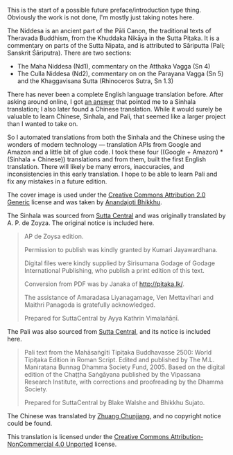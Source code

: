 This is the start of a possible future preface/introduction type thing.
Obviously the work is not done, I'm mostly just taking notes here.

The Niddesa is an ancient part of the Pāli Canon, the traditional texts of
Theravada Buddhism, from the Khuddaka Nikāya in the Sutta Piṭaka. It is a
commentary on parts of the Sutta Nipata, and is attributed to Sāriputta (Pali;
Sanskrit Śāriputra). There are two sections:

* The Maha Niddesa (Nd1), commentary on the Atthaka Vagga (Sn 4)
* The Culla Niddesa (Nd2), commentary on on the Parayana Vagga (Sn 5) and the Khaggavisana Sutta (Rhinoceros Sutra, Sn 1.3)

There has never been a complete English language translation before.
After asking around online,
I got [an answer](https://buddhism.stackexchange.com/a/43712/19522) that pointed
me to a Sinhala translation; I also later found a Chinese translation. While it
would surely be valuable to learn Chinese, Sinhala, and Pali, that seemed like a
larger project than I wanted to take on.

So I automated translations from both the Sinhala and the Chinese using the
wonders of modern technology — translation APIs from Google and Amazon and a
little bit of glue code. I took these four ((Google + Amazon) * (Sinhala +
Chinese)) translations and from them, built the first English translation. There
will likely be many errors, inaccuracies, and inconsistencies in this early
translation. I hope to be able to learn Pali and fix any mistakes in a future
edition.

The cover image is used under the [Creative Commons Attribution 2.0
Generic](https://creativecommons.org/licenses/by/2.0/deed.en) license and was
taken by [Anandajoti Bhikkhu](https://www.flickr.com/photos/64337707@N07/9224957409).

The Sinhala was sourced from
[Sutta Central](https://github.com/suttacentral/sc-data/tree/5c060c479f4cb17a0891011d57d4933c81918ead/html_text/si/pli/sutta/kn)
and was originally translated by A. P. de Zoyza. The original notice is included
here.

> AP de Zoysa edition.
>
> Permission to publish was kindly granted by Kumari Jayawardhana.
>
> Digital files were kindly supplied by Sirisumana Godage of Godage International
> Publishing, who publish a print edition of this text.
>
> Conversion from PDF was by Janaka of http://pitaka.lk/.
>
> The assistance of Amaradasa Liyanagamage, Ven Mettavihari and Maithri Panagoda
> is gratefully acknowledged.
>
> Prepared for SuttaCentral by Ayya Kathrin Vimalañāṇī.

The Pali was also sourced from
[Sutta Central](https://github.com/suttacentral/legacy-suttacentral-data/tree/384ab0b63a521946cddb343319ac6c325dd2fb27/text/pi/su/kn), and its notice is included here.

> Pali text from the Mahāsaṅgīti Tipiṭaka Buddhavasse 2500: World Tipiṭaka Edition
> in Roman Script. Edited and published by The M.L. Maniratana Bunnag Dhamma
> Society Fund, 2005. Based on the digital edition of the Chaṭṭha Saṅgāyana
> published by the Vipassana Research Institute, with corrections and proofreading
> by the Dhamma Society.
>
> Prepared for SuttaCentral by Blake Walshe and Bhikkhu Sujato.

The Chinese was translated by [Zhuang Chunjiang](https://agama.buddhason.org/),
and no copyright notice could be found.

This translation is licensed under the
[Creative Commons Attribution-NonCommercial 4.0 Unported](https://creativecommons.org/licenses/by-nc/4.0/) license.
